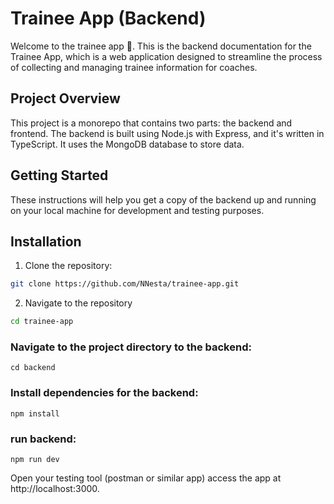 # Trainee App (Backend)

Welcome to the trainee app 🤗. This is the backend documentation for the Trainee App, which is a web application designed to streamline the process of collecting and managing trainee information for coaches.

## Project Overview

This project is a monorepo that contains two parts: the backend and frontend. The backend is built using Node.js with Express, and it's written in TypeScript. It uses the MongoDB database to store data.

## Getting Started

These instructions will help you get a copy of the backend up and running on your local machine for development and testing purposes.

## Installation

1. Clone the repository:

```bash
git clone https://github.com/NNesta/trainee-app.git
```

2. Navigate to the repository

```bash
cd trainee-app
```

### Navigate to the project directory to the backend:

```shell
cd backend
```

### Install dependencies for the backend:

```shell
npm install
```

### run backend:

```shell
npm run dev
```

Open your testing tool (postman or similar app) access the app at http://localhost:3000.
